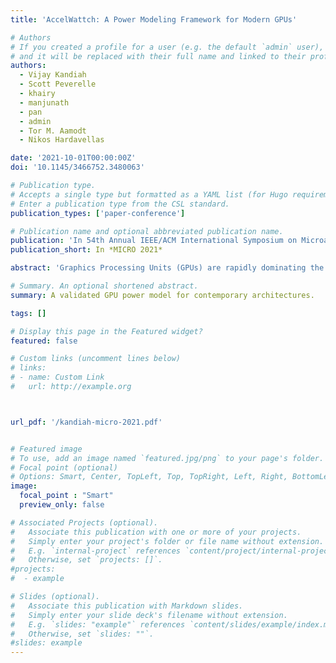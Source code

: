 ```yaml
---
title: 'AccelWattch: A Power Modeling Framework for Modern GPUs'

# Authors
# If you created a profile for a user (e.g. the default `admin` user), write the username (folder name) here
# and it will be replaced with their full name and linked to their profile.
authors:
  - Vijay Kandiah
  - Scott Peverelle
  - khairy
  - manjunath
  - pan
  - admin
  - Tor M. Aamodt
  - Nikos Hardavellas

date: '2021-10-01T00:00:00Z'
doi: '10.1145/3466752.3480063'

# Publication type.
# Accepts a single type but formatted as a YAML list (for Hugo requirements).
# Enter a publication type from the CSL standard.
publication_types: ['paper-conference']

# Publication name and optional abbreviated publication name.
publication: 'In 54th Annual IEEE/ACM International Symposium on Microarchitecture'
publication_short: In *MICRO 2021*

abstract: 'Graphics Processing Units (GPUs) are rapidly dominating the accelerator space, as illustrated by their wide-spread adoption in the data analytics and machine learning markets. At the same time, performance per watt has emerged as a crucial evaluation metric together with peak performance. As such, GPU architects require robust tools that will enable them to model both the performance and the power consumption of modern GPUs. However, while GPU performance modeling has progressed in great strides, power modeling has lagged behind. To mitigate this problem we propose AccelWattch, a configurable GPU power model that resolves two long-standing needs: the lack of a detailed and accurate cycle-level power model for modern GPU architectures, and the inability to capture their constant and static power with existing tools. AccelWattch can be driven by emulation and trace-driven environments, hardware counters, or a mix of the two, models both PTX and SASS ISAs, accounts for power gating and control-flow divergence, and supports DVFS. We integrate AccelWattch with GPGPU-Sim and Accel-Sim to facilitate its widespread use. We validate AccelWattch on a NVIDIA Volta GPU, and show that it achieves strong correlation against hardware power measurements. Finally, we demonstrate that AccelWattch can enable reliable design space exploration: by directly applying AccelWattch tuned for Volta on GPU configurations resembling NVIDIA Pascal and Turing GPUs, we obtain accurate power models for these architectures.'

# Summary. An optional shortened abstract.
summary: A validated GPU power model for contemporary architectures.

tags: []

# Display this page in the Featured widget?
featured: false

# Custom links (uncomment lines below)
# links:
# - name: Custom Link
#   url: http://example.org



url_pdf: '/kandiah-micro-2021.pdf'


# Featured image
# To use, add an image named `featured.jpg/png` to your page's folder.
# Focal point (optional)
# Options: Smart, Center, TopLeft, Top, TopRight, Left, Right, BottomLeft, Bottom, BottomRight
image:
  focal_point : "Smart"
  preview_only: false

# Associated Projects (optional).
#   Associate this publication with one or more of your projects.
#   Simply enter your project's folder or file name without extension.
#   E.g. `internal-project` references `content/project/internal-project/index.md`.
#   Otherwise, set `projects: []`.
#projects:
#  - example

# Slides (optional).
#   Associate this publication with Markdown slides.
#   Simply enter your slide deck's filename without extension.
#   E.g. `slides: "example"` references `content/slides/example/index.md`.
#   Otherwise, set `slides: ""`.
#slides: example
---
```

